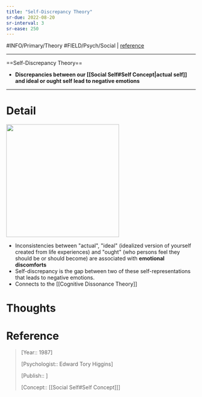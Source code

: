 ```yaml
---
title: "Self-Discrepancy Theory"
sr-due: 2022-08-20
sr-interval: 3
sr-ease: 250
---
```



#INFO/Primary/Theory #FIELD/Psych/Social | [reference](https://en.wikipedia.org/wiki/Self-discrepancy_theory)

---

==Self-Discrepancy Theory==

- **Discrepancies between our [[Social Self#Self Concept|actual self]] and ideal or ought self lead to negative emotions**

---

# Detail

<img src="https://tva1.sinaimg.cn/large/008i3skNgy1gvhx5posqgj613o0icwg502.jpg" width="300">

- Inconsistencies between "actual", "ideal" (idealized version of yourself created from life experiences) and "ought" (who persons feel they should be or should become) are associated with **emotional discomforts**
- Self-discrepancy is the gap between two of these self-representations that leads to negative emotions.
- Connects to the [[Cognitive Dissonance Theory]]

# Thoughts

# Reference

> [Year:: 1987]
>
> [Psychologist:: Edward Tory Higgins]
>
> [Publish:: ]
>
> [Concept:: [[Social Self#Self Concept]]]
